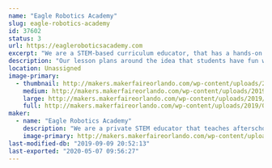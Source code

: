 ```yaml
---
name: "Eagle Robotics Academy"
slug: eagle-robotics-academy
id: 37602
status: 3
url: https://eagleroboticsacademy.com
excerpt: "We are a STEM-based curriculum educator, that has a hands-on approach to education by teaching and building robots that students get to keep and take home.  "
description: "Our lesson plans around the idea that students have fun while they learn, by building robots that they keep and take home. Children tend to retain information better when they see a benefit, in this case, a reward i.e. the robot. "
location: Unassigned
image-primary:
  - thumbnail: http://makers.makerfaireorlando.com/wp-content/uploads/2019/09/QMHO9673-150x150.jpg
    medium: http://makers.makerfaireorlando.com/wp-content/uploads/2019/09/QMHO9673-128x300.jpg
    large: http://makers.makerfaireorlando.com/wp-content/uploads/2019/09/QMHO9673-435x1024.jpg
    full: http://makers.makerfaireorlando.com/wp-content/uploads/2019/09/QMHO9673.jpg
maker:
  - name: "Eagle Robotics Academy"
    description: "We are a private STEM educator that teaches afterschool programs in three OCPS as well as our office on Saturdays in Orlando. All STEM robotic class include a robot students take home. We Teach block programming classes like Sketch and Microbit as well as 3D print, build and make our own robots."
    image-primary: http://makers.makerfaireorlando.com/wp-content/uploads/2019/09/EAGLE-STEMA-1-2-1024x398.png
last-modified-db: "2019-09-09 20:52:13"
last-exported: "2020-05-07 09:56:27"
---
```

